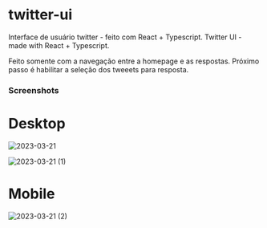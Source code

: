 # twitter-ui
Interface de usuário twitter - feito com React + Typescript. Twitter UI - made with React + Typescript.

Feito somente com a navegação entre a homepage e as respostas. Próximo passo é habilitar a seleção dos tweeets para resposta.

### Screenshots

# Desktop


![2023-03-21](https://user-images.githubusercontent.com/104312621/226622431-ceabf1b6-678f-4c66-9524-fbb35bdeb408.png)


![2023-03-21 (1)](https://user-images.githubusercontent.com/104312621/226622660-287ea71b-ef76-4c85-9dff-a736776bc2a0.png)

# Mobile


![2023-03-21 (2)](https://user-images.githubusercontent.com/104312621/226623164-94f3a329-886a-45be-931a-eb84b7e0279b.png)


